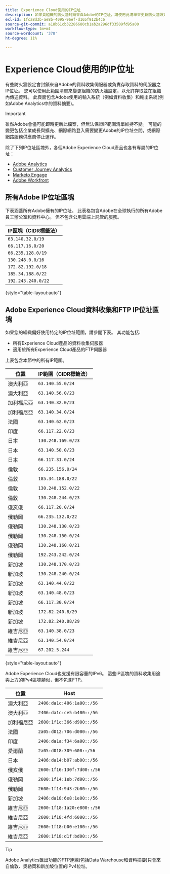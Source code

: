 ```yaml
---
title: Experience Cloud使用的IP位址
description: 如果貴組織的防火牆封鎖來自Adobe的IP位址，請使用此清單來更新防火牆設定。
exl-id: 1fca8d3b-ae8b-4095-96ef-d165f912b4c6
source-git-commit: a18b61cb32286680cb1ab2a296df33509fd95a00
workflow-type: tm+mt
source-wordcount: '378'
ht-degree: 11%

---
```


# Experience Cloud使用的IP位址

有些防火牆設定會封鎖來自Adobe的資料收集伺服器或負責存取資料的伺服器之IP位址。 您可以使用此範圍清單來變更組織的防火牆設定，以允許存取並在組織內傳送資料。 此頁面包含Adobe使用的輸入系統（例如資料收集）和輸出系統(例如Adobe Analytics中的資料摘要)。

>[!IMPORTANT]
>
>雖然Adobe會儘可能即時更新此檔案，但無法保證IP範圍清單維持不變。 可能的變更包括企業成長與擴充、網際網路登入需要變更Adobe的IP位址空間，或網際網路服務供應商停止運作。

除了下列IP位址區塊外，各個Adobe Experience Cloud產品也各有專屬的IP位址：

* [Adobe Analytics](https://experienceleague.adobe.com/zh-hant/docs/analytics/technotes/ip-addresses)
* [Customer Journey Analytics](https://experienceleague.adobe.com/zh-hant/docs/analytics-platform/using/technotes/ip-addresses)
* [Marketo Engage](https://experienceleague.adobe.com/zh-hant/docs/marketo/using/getting-started/initial-setup/configure-protocols-for-marketo#step-allowlist-marketo-ips)
* [Adobe Workfront](https://experienceleague.adobe.com/zh-hant/docs/workfront/using/administration-and-setup/get-started-administration/configure-your-firewall)

## 所有Adobe IP位址區塊

下表涵蓋所有Adobe擁有的IP位址。 此表格包含Adobe在全球執行的所有Adobe員工辦公室和資料中心。 但不包含公用雲端上託管的服務。

| IP區塊（CIDR標籤法） |
| --- |
| `63.140.32.0/19` |
| `66.117.16.0/20` |
| `66.235.128.0/19` |
| `130.248.0.0/16` |
| `172.82.192.0/18` |
| `185.34.188.0/22` |
| `192.243.240.0/22` |

{style="table-layout:auto"}

## Adobe Experience Cloud資料收集和FTP IP位址區塊

如果您的組織偏好使用特定的IP位址範圍，請參閱下表。 其功能包括:

* 所有Experience Cloud產品的資料收集伺服器
* 適用於所有Experience Cloud產品的FTP伺服器

上表包含本節中的所有IP範圍。

| 位置 | IP範圍（CIDR標籤法） |
| --- | --- |
| 澳大利亞 | `63.140.55.0/24` |
| 澳大利亞 | `63.140.56.0/23` |
| 加利福尼亞 | `63.140.32.0/23` |
| 加利福尼亞 | `63.140.34.0/24` |
| 法國 | `63.140.62.0/23` |
| 印度 | `66.117.22.0/23` |
| 日本 | `130.248.169.0/23` |
| 日本 | `63.140.50.0/23` |
| 日本 | `66.117.31.0/24` |
| 倫敦 | `66.235.156.0/24` |
| 倫敦 | `185.34.188.0/22` |
| 倫敦 | `130.248.152.0/22` |
| 倫敦 | `130.248.244.0/23` |
| 俄亥俄 | `66.117.20.0/24` |
| 俄勒岡 | `66.235.132.0/22` |
| 俄勒岡 | `130.248.130.0/23` |
| 俄勒岡 | `130.248.150.0/24` |
| 俄勒岡 | `130.248.160.0/21` |
| 俄勒岡 | `192.243.242.0/24` |
| 新加坡 | `130.248.170.0/23` |
| 新加坡 | `130.248.240.0/24` |
| 新加坡 | `63.140.44.0/22` |
| 新加坡 | `63.140.48.0/23` |
| 新加坡 | `66.117.30.0/24` |
| 新加坡 | `172.82.240.8/29` |
| 新加坡 | `172.82.240.88/29` |
| 維吉尼亞 | `63.140.38.0/23` |
| 維吉尼亞 | `63.140.54.0/24` |
| 維吉尼亞 | `67.202.5.244` |

{style="table-layout:auto"}

Adobe Experience Cloud也支援有限容量的IPv6。 這些IP區塊的資料收集用途與上方的IPv4區塊類似，但不包含FTP。

| 位置 | Host |
| --- | --- |
| 澳大利亞 | `2406:da1c:406:1a00::/56` |
| 澳大利亞 | `2406:da1c:ce5:b400::/56` |
| 加利福尼亞 | `2600:1f1c:366:d900::/56` |
| 法國 | `2a05:d012:706:d000::/56` |
| 印度 | `2406:da1a:f34:6a00::/56` |
| 愛爾蘭 | `2a05:d018:309:600::/56` |
| 日本 | `2406:da14:b07:ab00::/56` |
| 俄亥俄 | `2600:1f16:130f:7d00::/56` |
| 俄勒岡 | `2600:1f14:1eb:7d00::/56` |
| 俄勒岡 | `2600:1f14:9d3:2b00::/56` |
| 新加坡 | `2406:da18:6e8:1e00::/56` |
| 維吉尼亞 | `2600:1f18:1a20:e800::/56` |
| 維吉尼亞 | `2600:1f18:4fd:6000::/56` |
| 維吉尼亞 | `2600:1f18:b00:e100::/56` |
| 維吉尼亞 | `2600:1f18:d1f:bd00::/56` |

>[!TIP]
>
>Adobe Analytics匯出功能的FTP連線(包括Data Warehouse和資料摘要)只會來自倫敦、奧勒岡和新加坡位置的IPv4位址。
